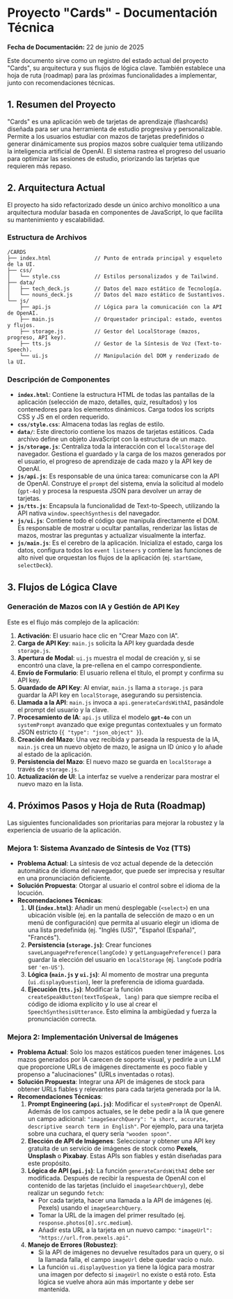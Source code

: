 # Proyecto "Cards" - Documentación Técnica

**Fecha de Documentación:** 22 de junio de 2025

Este documento sirve como un registro del estado actual del proyecto "Cards", su arquitectura y sus flujos de lógica clave. También establece una hoja de ruta (roadmap) para las próximas funcionalidades a implementar, junto con recomendaciones técnicas.

## 1. Resumen del Proyecto

"Cards" es una aplicación web de tarjetas de aprendizaje (flashcards) diseñada para ser una herramienta de estudio progresiva y personalizable. Permite a los usuarios estudiar con mazos de tarjetas predefinidos o generar dinámicamente sus propios mazos sobre cualquier tema utilizando la inteligencia artificial de OpenAI. El sistema rastrea el progreso del usuario para optimizar las sesiones de estudio, priorizando las tarjetas que requieren más repaso.

## 2. Arquitectura Actual

El proyecto ha sido refactorizado desde un único archivo monolítico a una arquitectura modular basada en componentes de JavaScript, lo que facilita su mantenimiento y escalabilidad.

### Estructura de Archivos

```
/CARDS
├── index.html              // Punto de entrada principal y esqueleto de la UI.
├── css/
│   └── style.css           // Estilos personalizados y de Tailwind.
├── data/
│   ├── tech_deck.js        // Datos del mazo estático de Tecnología.
│   └── nouns_deck.js       // Datos del mazo estático de Sustantivos.
└── js/
    ├── api.js              // Lógica para la comunicación con la API de OpenAI.
    ├── main.js             // Orquestador principal: estado, eventos y flujos.
    ├── storage.js          // Gestor del LocalStorage (mazos, progreso, API key).
    ├── tts.js              // Gestor de la Síntesis de Voz (Text-to-Speech).
    └── ui.js               // Manipulación del DOM y renderizado de la UI.
```

### Descripción de Componentes

* **`index.html`**: Contiene la estructura HTML de todas las pantallas de la aplicación (selección de mazo, detalles, quiz, resultados) y los contenedores para los elementos dinámicos. Carga todos los scripts CSS y JS en el orden requerido.
* **`css/style.css`**: Almacena todas las reglas de estilo.
* **`data/`**: Este directorio contiene los mazos de tarjetas estáticos. Cada archivo define un objeto JavaScript con la estructura de un mazo.
* **`js/storage.js`**: Centraliza toda la interacción con el `localStorage` del navegador. Gestiona el guardado y la carga de los mazos generados por el usuario, el progreso de aprendizaje de cada mazo y la API key de OpenAI.
* **`js/api.js`**: Es responsable de una única tarea: comunicarse con la API de OpenAI. Construye el `prompt` del sistema, envía la solicitud al modelo (`gpt-4o`) y procesa la respuesta JSON para devolver un array de tarjetas.
* **`js/tts.js`**: Encapsula la funcionalidad de Text-to-Speech, utilizando la API nativa `window.speechSynthesis` del navegador.
* **`js/ui.js`**: Contiene todo el código que manipula directamente el DOM. Es responsable de mostrar u ocultar pantallas, renderizar las listas de mazos, mostrar las preguntas y actualizar visualmente la interfaz.
* **`js/main.js`**: Es el cerebro de la aplicación. Inicializa el estado, carga los datos, configura todos los `event listeners` y contiene las funciones de alto nivel que orquestan los flujos de la aplicación (ej. `startGame`, `selectDeck`).

## 3. Flujos de Lógica Clave

### Generación de Mazos con IA y Gestión de API Key

Este es el flujo más complejo de la aplicación:

1.  **Activación**: El usuario hace clic en "Crear Mazo con IA".
2.  **Carga de API Key**: `main.js` solicita la API key guardada desde `storage.js`.
3.  **Apertura de Modal**: `ui.js` muestra el modal de creación y, si se encontró una clave, la pre-rellena en el campo correspondiente.
4.  **Envío de Formulario**: El usuario rellena el título, el prompt y confirma su API key.
5.  **Guardado de API Key**: Al enviar, `main.js` llama a `storage.js` para guardar la API key en `localStorage`, asegurando su persistencia.
6.  **Llamada a la API**: `main.js` invoca a `api.generateCardsWithAI`, pasándole el prompt del usuario y la clave.
7.  **Procesamiento de IA**: `api.js` utiliza el modelo **`gpt-4o`** con un `systemPrompt` avanzado que exige preguntas contextuales y un formato JSON estricto (`{ "type": "json_object" }`).
8.  **Creación del Mazo**: Una vez recibida y parseada la respuesta de la IA, `main.js` crea un nuevo objeto de mazo, le asigna un ID único y lo añade al estado de la aplicación.
9.  **Persistencia del Mazo**: El nuevo mazo se guarda en `localStorage` a través de `storage.js`.
10. **Actualización de UI**: La interfaz se vuelve a renderizar para mostrar el nuevo mazo en la lista.

## 4. Próximos Pasos y Hoja de Ruta (Roadmap)

Las siguientes funcionalidades son prioritarias para mejorar la robustez y la experiencia de usuario de la aplicación.

### Mejora 1: Sistema Avanzado de Síntesis de Voz (TTS)

* **Problema Actual**: La síntesis de voz actual depende de la detección automática de idioma del navegador, que puede ser imprecisa y resultar en una pronunciación deficiente.
* **Solución Propuesta**: Otorgar al usuario el control sobre el idioma de la locución.
* **Recomendaciones Técnicas**:
    1.  **UI (`index.html`)**: Añadir un menú desplegable (`<select>`) en una ubicación visible (ej. en la pantalla de selección de mazo o en un menú de configuración) que permita al usuario elegir un idioma de una lista predefinida (ej. "Inglés (US)", "Español (España)", "Francés").
    2.  **Persistencia (`storage.js`)**: Crear funciones `saveLanguagePreference(langCode)` y `getLanguagePreference()` para guardar la elección del usuario en `localStorage` (ej. `langCode` podría ser `'en-US'`).
    3.  **Lógica (`main.js` y `ui.js`)**: Al momento de mostrar una pregunta (`ui.displayQuestion`), leer la preferencia de idioma guardada.
    4.  **Ejecución (`tts.js`)**: Modificar la función `createSpeakButton(textToSpeak, lang)` para que siempre reciba el código de idioma explícito y lo use al crear el `SpeechSynthesisUtterance`. Esto elimina la ambigüedad y fuerza la pronunciación correcta.

### Mejora 2: Implementación Universal de Imágenes

* **Problema Actual**: Solo los mazos estáticos pueden tener imágenes. Los mazos generados por IA carecen de soporte visual, y pedirle a un LLM que proporcione URLs de imágenes directamente es poco fiable y propenso a "alucinaciones" (URLs inventadas o rotas).
* **Solución Propuesta**: Integrar una API de imágenes de stock para obtener URLs fiables y relevantes para cada tarjeta generada por la IA.
* **Recomendaciones Técnicas**:
    1.  **Prompt Engineering (`api.js`)**: Modificar el `systemPrompt` de OpenAI. Además de los campos actuales, se le debe pedir a la IA que genere un campo adicional: `"imageSearchQuery": "a short, accurate, descriptive search term in English"`. Por ejemplo, para una tarjeta sobre una cuchara, el query sería `"wooden spoon"`.
    2.  **Elección de API de Imágenes**: Seleccionar y obtener una API key gratuita de un servicio de imágenes de stock como **Pexels**, **Unsplash** o **Pixabay**. Estas APIs son fiables y están diseñadas para este propósito.
    3.  **Lógica de API (`api.js`)**: La función `generateCardsWithAI` debe ser modificada. Después de recibir la respuesta de OpenAI con el contenido de las tarjetas (incluido el `imageSearchQuery`), debe realizar un segundo `fetch`:
        * Por cada tarjeta, hacer una llamada a la API de imágenes (ej. Pexels) usando el `imageSearchQuery`.
        * Tomar la URL de la imagen del primer resultado (ej. `response.photos[0].src.medium`).
        * Añadir esta URL a la tarjeta en un nuevo campo: `"imageUrl": "https://url.from.pexels.api"`.
    4.  **Manejo de Errores (Robustez)**:
        * Si la API de imágenes no devuelve resultados para un query, o si la llamada falla, el campo `imageUrl` debe quedar vacío o nulo.
        * La función `ui.displayQuestion` ya tiene la lógica para mostrar una imagen por defecto si `imageUrl` no existe o está roto. Esta lógica se vuelve ahora aún más importante y debe ser mantenida.
